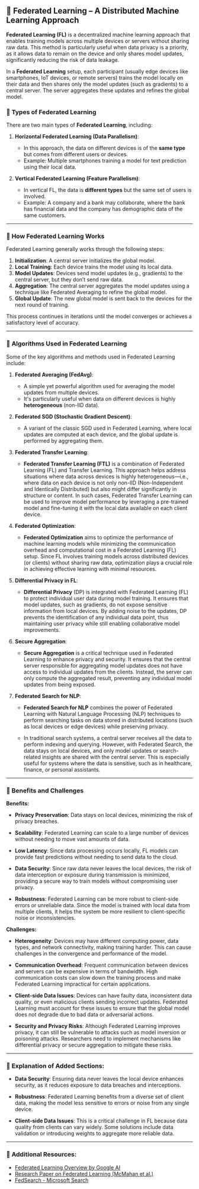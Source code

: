 ## 🧠 **Federated Learning** – A Distributed Machine Learning Approach

**Federated Learning (FL)** is a decentralized machine learning approach that enables training models across multiple devices or servers without sharing raw data. This method is particularly useful when data privacy is a priority, as it allows data to remain on the device and only shares model updates, significantly reducing the risk of data leakage.

In a **Federated Learning** setup, each participant (usually edge devices like smartphones, IoT devices, or remote servers) trains the model locally on their data and then shares only the model updates (such as gradients) to a central server. The server aggregates these updates and refines the global model.

### 🔹 **Types of Federated Learning**

There are two main types of **Federated Learning**, including:

1. **Horizontal Federated Learning (Data Parallelism)**:
   - In this approach, the data on different devices is of the **same type** but comes from different users or devices.
   - Example: Multiple smartphones training a model for text prediction using their local data.

2. **Vertical Federated Learning (Feature Parallelism)**:
   - In vertical FL, the data is **different types** but the same set of users is involved.
   - Example: A company and a bank may collaborate, where the bank has financial data and the company has demographic data of the same customers.

---

### 🔹 **How Federated Learning Works**

Federated Learning generally works through the following steps:

1. **Initialization**: A central server initializes the global model.
2. **Local Training**: Each device trains the model using its local data.
3. **Model Updates**: Devices send model updates (e.g., gradients) to the central server, but they don’t send raw data.
4. **Aggregation**: The central server aggregates the model updates using a technique like Federated Averaging to refine the global model.
5. **Global Update**: The new global model is sent back to the devices for the next round of training.

This process continues in iterations until the model converges or achieves a satisfactory level of accuracy.

---

### 🔹 **Algorithms Used in Federated Learning**

Some of the key algorithms and methods used in Federated Learning include:

1. **Federated Averaging (FedAvg)**:
   - A simple yet powerful algorithm used for averaging the model updates from multiple devices.
   - It's particularly useful when data on different devices is highly **heterogeneous** (non-IID data).
   
2. **Federated SGD (Stochastic Gradient Descent)**:
   - A variant of the classic SGD used in Federated Learning, where local updates are computed at each device, and the global update is performed by aggregating them.
3. **Federated Transfer Learning**:
   - **Federated Transfer Learning (FTL)** is a combination of Federated Learning (FL) and Transfer Learning. This approach helps address situations where data across devices is highly heterogeneous—i.e., where data on each device is not only non-IID (Non-Independent and Identically Distributed) but also might differ significantly in structure or content. In such cases, Federated Transfer Learning can be used to improve model performance by leveraging a pre-trained model and fine-tuning it with the local data available on each client device.
     
4. **Federated Optimization**:
   - **Federated Optimization** aims to optimize the performance of machine learning models while minimizing the communication overhead and computational cost in a Federated Learning (FL) setup. Since FL involves training models across distributed devices (or clients) without sharing raw data, optimization plays a crucial role in achieving effective learning with minimal resources.

5. **Differential Privacy in FL**:
   - **Differential Privacy** (DP) is integrated with Federated Learning (FL) to protect individual user data during model training. It ensures that model updates, such as gradients, do not expose sensitive information from local devices. By adding noise to the updates, DP prevents the identification of any individual data point, thus maintaining user privacy while still enabling collaborative model improvements.
   
6. **Secure Aggregation**:
   - **Secure Aggregation** is a critical technique used in Federated Learning to enhance privacy and security. It ensures that the central server responsible for aggregating model updates does not have access to individual updates from the clients. Instead, the server can only compute the aggregated result, preventing any individual model updates from being exposed.

7. **Federated Search for NLP**:
   - **Federated Search for NLP** combines the power of Federated Learning with Natural Language Processing (NLP) techniques to perform searching tasks on data stored in distributed locations (such as local devices or edge devices) while preserving privacy.

   - In traditional search systems, a central server receives all the data to perform indexing and querying. However, with Federated Search, the data stays on local devices, and only model updates or search-related insights are shared with the central server. This is especially useful for systems where the data is sensitive, such as in healthcare, finance, or personal assistants.
---

### 🔹 **Benefits and Challenges**

**Benefits:**
- **Privacy Preservation**: Data stays on local devices, minimizing the risk of privacy breaches.
- **Scalability**: Federated Learning can scale to a large number of devices without needing to move vast amounts of data.
- **Low Latency**: Since data processing occurs locally, FL models can provide fast predictions without needing to send data to the cloud.
- **Data Security**: Since raw data never leaves the local devices, the risk of data interception or exposure during transmission is minimized, providing a secure way to train models without compromising user privacy.

- **Robustness**: Federated Learning can be more robust to client-side errors or unreliable data. Since the model is trained with local data from multiple clients, it helps the system be more resilient to client-specific noise or inconsistencies.
  
**Challenges:**
- **Heterogeneity**: Devices may have different computing power, data types, and network connectivity, making training harder. This can cause challenges in the convergence and performance of the model.

- **Communication Overhead**: Frequent communication between devices and servers can be expensive in terms of bandwidth. High communication costs can slow down the training process and make Federated Learning impractical for certain applications.

- **Client-side Data Issues**: Devices can have faulty data, inconsistent data quality, or even malicious clients sending incorrect updates. Federated Learning must account for these issues to ensure that the global model does not degrade due to bad data or adversarial actions.

- **Security and Privacy Risks**: Although Federated Learning improves privacy, it can still be vulnerable to attacks such as model inversion or poisoning attacks. Researchers need to implement mechanisms like differential privacy or secure aggregation to mitigate these risks.

---

### 🔹 **Explanation of Added Sections**:

- **Data Security**: Ensuring data never leaves the local device enhances security, as it reduces exposure to data breaches and interceptions.

- **Robustness**: Federated Learning benefits from a diverse set of client data, making the model less sensitive to errors or noise from any single device.

- **Client-side Data Issues**: This is a critical challenge in FL because data quality from clients can vary widely. Some solutions include data validation or introducing weights to aggregate more reliable data.

---

### 🚀 **Additional Resources**:
- [Federated Learning Overview by Google AI](https://ai.google/research/teams/brain/lingvo/federated/)
- [Research Paper on Federated Learning (McMahan et al.)](https://arxiv.org/abs/1602.05629)
- [FedSearch - Microsoft Search](https://www.microsoft.com/en-us/research/publication/federated-search/#:~:text=Federated%20search%20%28federated%20information%20retrieval%20or%20distributed%20information,that%20are%20most%20likely%20to%20return%20relevant%20answers.?msockid=1f621e0204ca6b8439d80a0a05ac6a46)
